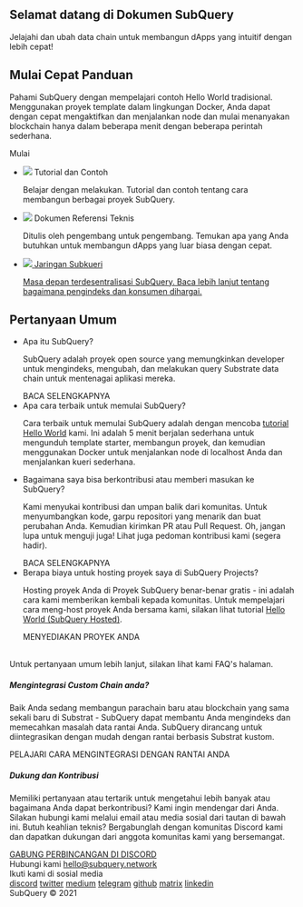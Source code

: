 <link rel="stylesheet" href="/assets/style/welcome.css" as="style" />
<div class="top2Sections">
  <section class="welcomeWords">
    <div class="main">
      <div>
        <h2 class="welcomeTitle">Selamat datang di <span>Dokumen</span> SubQuery</h2>
        <p>Jelajahi dan ubah data chain untuk membangun dApps yang intuitif dengan lebih cepat!</p>
      </div>
    </div>
  </section>
  <section class="startSection main">
    <div>
      <h2 class="title">Mulai Cepat <span>Panduan</span></h2>
      <p>Pahami SubQuery dengan mempelajari contoh Hello World tradisional. Menggunakan proyek template dalam lingkungan Docker, Anda dapat dengan cepat mengaktifkan dan menjalankan node dan mulai menanyakan blockchain hanya dalam beberapa menit dengan beberapa perintah sederhana.
      </p>
      <span class="button">
        <router-link :to="{path: '/quickstart/helloworld-localhost/'}">
           <span>Mulai</span>
         </router-link>
      </span>
    </div>
  </section>
</div>
<div class="main">
  <div>
    <ul class="list">
      <li>
        <router-link :to="{path: '/academy/tutorials_examples/introduction/'}">
          <div>
            <img src="/assets/img/tutorialsIcon.svg" />
            <span>Tutorial dan Contoh</span>
            <p>Belajar dengan melakukan. Tutorial dan contoh tentang cara membangun berbagai proyek SubQuery.</p>
          </div>
        </router-link>
      </li>
      <li>
        <router-link :to="{path: '/create/introduction/'}">
          <div>
            <img src="/assets/img/docsIcon.svg" />
            <span>Dokumen Referensi Teknis</span>
            <p>Ditulis oleh pengembang untuk pengembang. Temukan apa yang Anda butuhkan untuk membangun dApps yang luar biasa dengan cepat.</p>
          </div>
        </router-link>
      </li>
      <li>
        <a href="https://static.subquery.network/whitepaper.pdf" target="_blank">
          <div>
             <img src="/assets/img/networkIcon.svg" />
             <span>Jaringan Subkueri</span>
             <p>Masa depan terdesentralisasi SubQuery. Baca lebih lanjut tentang bagaimana pengindeks dan konsumen dihargai.</p>
           <//>
        </a>
      </li>
    </ul>
  </div>
</div>
<section class="faqSection main">
  <div>
    <h2 class="title">Pertanyaan Umum</h2>
    <ul class="faqList">
      <li>
        <div class="title">Apa itu SubQuery?</div>
        <div class="content">
          <p>SubQuery adalah proyek open source yang memungkinkan developer untuk mengindeks, mengubah, dan melakukan query Substrate data chain untuk mentenagai aplikasi mereka.</p>
          <span class="more">
            <router-link :to="{path: '/faqs/faqs/#what-is-subquery'}">BACA SELENGKAPNYA</router-link>
          </span>
        </div>
      </li>
      <li>
        <div class="title">Apa cara terbaik untuk memulai SubQuery?</div>
        <div class="content">
          <p>Cara terbaik untuk memulai SubQuery adalah dengan mencoba <a href="/quickstart/helloworld-localhost/">tutorial Hello World</a> kami. Ini adalah 5 menit berjalan sederhana untuk mengunduh template starter, membangun proyek, dan kemudian menggunakan Docker untuk menjalankan node di localhost Anda dan menjalankan kueri sederhana. </p>
        </div>
      </li>
      <li>
        <div class="title">Bagaimana saya bisa berkontribusi atau memberi masukan ke SubQuery?</div>
        <div class="content">
          <p>Kami menyukai kontribusi dan umpan balik dari komunitas. Untuk menyumbangkan kode, garpu repositori yang menarik dan buat perubahan Anda. Kemudian kirimkan PR atau Pull Request. Oh, jangan lupa untuk menguji juga! Lihat juga pedoman kontribusi kami (segera hadir). </p>
          <span class="more">
            <router-link :to="{path: '/faqs/faqs/#what-is-the-best-way-to-get-started-with-subquery'}">BACA SELENGKAPNYA</router-link>
          </span>
        </div>
      </li>
      <li>
        <div class="title">Berapa biaya untuk hosting proyek saya di SubQuery Projects?</div>
        <div class="content">
          <p>Hosting proyek Anda di Proyek SubQuery benar-benar gratis - ini adalah cara kami memberikan kembali kepada komunitas. Untuk mempelajari cara meng-host proyek Anda bersama kami, silakan lihat tutorial <a href="/quickstart/helloworld-hosted/">Hello World (SubQuery Hosted)</a>.</p>
          <span class="more">
            <router-link :to="{path: '/run_publish/publish/'}">MENYEDIAKAN PROYEK ANDA</router-link>
          </span>
        </div>
      </li>
    </ul><br>
    Untuk pertanyaan umum lebih lanjut, silakan lihat kami <router-link :to="{path: '/faqs/faqs/'}">FAQ's</router-link> halaman.    
  </div>
</section>
<section class="main">
  <div>
    <div class="lastIntroduce lastIntroduce_1">
        <h5>Mengintegrasi Custom Chain anda?</h5>
        <p>Baik Anda sedang membangun parachain baru atau blockchain yang sama sekali baru di Substrat - SubQuery dapat membantu Anda mengindeks dan memecahkan masalah data rantai Anda. SubQuery dirancang untuk diintegrasikan dengan mudah dengan rantai berbasis Substrat kustom.</p>
        <span class="more">
          <router-link :to="{path: '/create/mapping/#custom-substrate-chains'}">PELAJARI CARA MENGINTEGRASI DENGAN RANTAI ANDA</router-link>
        </span>
    </div>
    <div class="lastIntroduce lastIntroduce_2">
        <h5>Dukung dan Kontribusi</h5>
        <p>Memiliki pertanyaan atau tertarik untuk mengetahui lebih banyak atau bagaimana Anda dapat berkontribusi? Kami ingin mendengar dari Anda. Silakan hubungi kami melalui email atau media sosial dari tautan di bawah ini. Butuh keahlian teknis? Bergabunglah dengan komunitas Discord kami dan dapatkan dukungan dari anggota komunitas kami yang bersemangat. </p>
        <a class="more" target="_blank" href="https://discord.com/invite/78zg8aBSMG">GABUNG PERBINCANGAN DI DISCORD</a>
    </div>
    </div>
</section>
<section class="main connectSection">
  <div class="email">
    <span>Hubungi kami</span>
    <a href="mailto:hello@subquery.network">hello@subquery.network</a>
  </div>
  <div>
    <div>Ikuti kami di sosial media</div>
    <div class="connectWay">
      <a href="https://discord.com/invite/78zg8aBSMG" target="_blank" class="connectDiscord">discord</a>
      <a href="https://twitter.com/subquerynetwork" target="_blank" class="connectTwitter">twitter</a>
      <a href="https://medium.com/@subquery" target="_blank" class="connectMedium">medium</a>
      <a href="https://t.me/subquerynetwork" target="_blank" class="connectTelegram">telegram</a>
      <a href="https://github.com/OnFinality-io/subql" target="_blank" class="connectGithub">github</a>
      <a href="https://matrix.to/#/#subquery:matrix.org" target="_blank" class="connectMatrix">matrix</a>
      <a href="https://www.linkedin.com/company/subquery" target="_blank" class="connectLinkedin">linkedin</a>
    </div>
  </div>
</section>
</div>
</div>
<div class="footer">
  <div class="main"><div>SubQuery © 2021</div></div>
</div>
<script charset="utf-8" src="/assets/js/welcome.js"></script>
